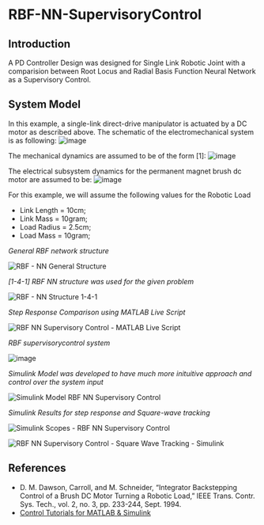 # RBF-NN-SupervisoryControl

## Introduction
A PD Controller Design was designed for Single Link Robotic Joint with a comparision between Root Locus and Radial Basis Function Neural Network as a Supervisory Control.

## System Model
In this example, a single-link direct-drive manipulator is actuated by a DC motor as described above. The schematic of the electromechanical system is as following:
![image](https://github.com/auwahmad/RBF-NN-SupervisoryControl/assets/70074147/e3e8df24-08af-4362-860b-9ff445d759c3)

The mechanical dynamics are assumed to be of the form [1]:
![image](https://github.com/auwahmad/RBF-NN-SupervisoryControl/assets/70074147/d7f58b78-ac20-4da2-a517-744e301f5fde)

The electrical subsystem dynamics for the permanent magnet brush dc motor are assumed to be: 
![image](https://github.com/auwahmad/RBF-NN-SupervisoryControl/assets/70074147/3004f001-97dd-4ad6-9a05-cb64c6453c8e)

For this example, we will assume the following values for the Robotic Load
- Link Length = 10cm;     
- Link Mass = 10gram;
- Load Radius = 2.5cm;
- Load Mass = 10gram;    

_General RBF network structure_

![RBF - NN General Structure](https://github.com/auwahmad/RBF-NN-SupervisoryControl/assets/70074147/d0a32a60-c309-45cd-8f6c-44b0f7d213d1)

_[1-4-1] RBF NN structure was used for the given problem_

![RBF - NN Structure  1-4-1](https://github.com/auwahmad/RBF-NN-SupervisoryControl/assets/70074147/e85f807c-f04a-494a-abda-3df40e6b888d)

_Step Response Comparison using MATLAB Live Script_

![RBF NN Supervisory Control - MATLAB Live Script](https://github.com/auwahmad/RBF-NN-SupervisoryControl/assets/70074147/c27b667c-6237-4a9d-8832-5590209ce482)

_RBF supervisorycontrol system_

![image](https://github.com/auwahmad/RBF-NN-SupervisoryControl/assets/70074147/a0cfc5de-5ec9-4ebb-8d0c-2cddc90381bb)

_Simulink Model was developed to have much more inituitive approach and control over the system input_

![Simulink Model RBF NN Supervisory Control](https://github.com/auwahmad/RBF-NN-SupervisoryControl/assets/70074147/84045162-c9ce-40bb-a054-60098dfdb05a)

_Simulink Results for step response and Square-wave tracking_

![Simulink Scopes - RBF NN Supervisory Control](https://github.com/auwahmad/RBF-NN-SupervisoryControl/assets/70074147/f2128ef7-c90e-411b-bf65-d385afba8d1e)


![RBF NN Supervisory Control - Square Wave Tracking - Simulink](https://github.com/auwahmad/RBF-NN-SupervisoryControl/assets/70074147/385c96ee-da69-4a99-aacf-e47b48bdf46d)

## References
- D. M. Dawson, Carroll, and M. Schneider, “Integrator Backstepping Control of a Brush DC Motor Turning a Robotic Load,” IEEE Trans. Contr. Sys. Tech., vol. 2, no. 3, pp. 233-244, Sept. 1994.
- [Control Tutorials for MATLAB & Simulink](https://ctms.engin.umich.edu/CTMS/index.php?example=MotorPosition&section=SystemModeling)
